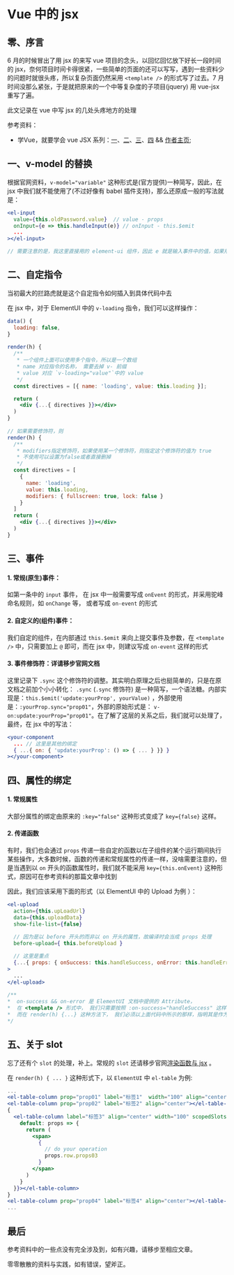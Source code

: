 # Vue 中的 jsx
## 零、序言
6 月的时候冒出了用 jsx 的来写 vue 项目的念头，以回忆回忆放下好长一段时间的 jsx，奈何项目时间卡得很紧，一些简单的页面的还可以写写，遇到一些资料少的问题时就很头疼，所以复杂页面仍然采用  ```<template />``` 的形式写了过去。7 月时间没那么紧张，于是就把原来的一个中等复杂度的子项目(jquery) 用 vue-jsx 重写了遍。

此文记录在 vue 中写 jsx 的几处头疼地方的处理

参考资料：
* 学Vue，就要学会 vue JSX 系列：[一](https://www.jianshu.com/p/f0beceac5344)、[二](https://www.jianshu.com/p/0cbbaa13c759)、[三](https://www.jianshu.com/p/84b708c80598)、[四](https://www.jianshu.com/p/e53536004d13) && [作者主页](https://www.jianshu.com/u/b748e459ec1a);

## 一、v-model 的替换
根据官网资料，```v-model="variable"``` 这种形式是(官方提供)一种简写，因此，在 jsx 中我们就不能使用了(不过好像有 babel 插件支持)，那么还原成一般的写法就是：
```jsx
<el-input
  value={this.oldPassword.value}  // value - props
  onInput={e => this.handleInput(e)} // onInput - this.$emit
  ...
></el-input>

// 需要注意的是，我这里直接用的 element-ui 组件，因此 e 就是输入事件中的值，如果用的是原生的 input 标签， 这个 e 会是整个输入事件(对象)，诸位可以在 handleInput 中打印看看。
```

## 二、自定指令
当初最大的拦路虎就是这个自定指令如何插入到具体代码中去

在 jsx 中，对于 ElementUI 中的 ```v-loading``` 指令，我们可以这样操作：
```jsx
data() {
  loading: false,
}
 
render(h) {
  /**
   * 一个组件上面可以使用多个指令，所以是一个数组
   * name 对应指令的名称， 需要去掉 v- 前缀
   * value 对应 `v-loading="value"`中的 value
   */
  const directives = [{ name: 'loading', value: this.loading }];

  return (
    <div {...{ directives }}></div>
  )
}
 
// 如果需要修饰符，则
render(h) {
  /**
   * modifiers指定修饰符，如果使用某一个修饰符，则指定这个修饰符的值为 true
   * 不使用可以设置为false或者直接删掉
   */
  const directives = [
    {
      name: 'loading',
      value: this.loading,
      modifiers: { fullscreen: true, lock: false }
    }
  ]
  return (
    <div {...{ directives }}></div>
  )
}
```

## 三、事件
#### 1. 常规(原生)事件：
如第一条中的 ```input``` 事件， 在 jsx 中一般需要写成 ```onEvent``` 的形式，并采用驼峰命名规则，如 ```onChange``` 等， 或者写成 ```on-event``` 的形式
#### 2. 自定义的(组件)事件：
我们自定的组件，在内部通过 ```this.$emit``` 来向上提交事件及参数，在 ```<template />``` 中，只需要加上  ```@``` 即可，而在 jsx 中，则建议写成 ```on-event``` 这样的形式
#### 3. 事件修饰符：详请移步官网文档 
这里记录下 ```.sync``` 这个修饰符的调整。其实明白原理之后也挺简单的，只是在原文档之前加个小小转化： ```.sync``` (```.sync``` 修饰符) 是一种简写，一个语法糖。内部实现是：```this.$emit('update:yourProp', yourValue)``` ，外部使用是：```:yourProp.sync="prop01"```，外部的原始形式是： ```v-on:update:yourProp="prop01"```。在了解了这层的关系之后，我们就可以处理了，最终，在 jsx 中的写法：
```jsx
<your-component
  ... // 这里是其他的绑定
  { ...{ on: { 'update:yourProp': () => { ... } }} }
></your-component>
```

## 四、属性的绑定
#### 1. 常规属性
大部分属性的绑定由原来的 ```:key="false"``` 这种形式变成了 ```key={false}``` 这样。

#### 2. 传递函数
有时，我们也会通过 ```props``` 传递一些自定的函数以在子组件的某个运行期间执行某些操作，大多数时候，函数的传递和常规属性的传递一样，没啥需要注意的，但是当遇到以 ```on``` 开头的函数属性时，我们就不能采用 ```key={this.onEvent}``` 这种形式，原因可在参考资料的那篇文章中找到

因此，我们应该采用下面的形式（以 ElementUI 中的 Upload 为例 ）：
```jsx
<el-upload
  action={this.upLoadUrl}
  data={this.uploadData}
  show-file-list={false}
     
  // 因为是以 before 开头的而非以 on 开头的属性，故编译时会当成 props 处理
  before-upload={ this.beforeUpload }

  // 这里是重点
  {...{ props: { onSuccess: this.handleSuccess, onError: this.handleError } }}
>
  ...
</el-upload>
 
/**
*  on-success && on-error 是 ElementUI 文档中提供的 Attribute，
*  在 <template /> 形式中， 我们只需要按照 :on-success="handleSuccess" 这样的形式来处理即可，
*  而在 render(h) {...} 这种方法下， 我们必须以上面代码中所示的那样，指明其是作为 props 属性传递的，避免被解析成自定义的事件。
*/
```

## 五、关于 slot
忘了还有个 ```slot``` 的处理，补上。常规的 ```slot``` 还请移步官网[渲染函数与 jsx](https://v2.cn.vuejs.org/v2/guide/render-function.html) 。

在 ```render(h) { ... }``` 这种形式下，以 ```ElementUI``` 中 ```el-table``` 为例:
```jsx
...
<el-table-column prop="prop01" label="标签1"  width="100" align="center"></el-table-column>
<el-table-column prop="prop02" label="标签2" align="center"></el-table-column>
{
  <el-table-column label="标签3" align="center" width="100" scopedSlots={{
    default: props => {
      return (
        <span>
          {
            // do your operation
            props.row.props03
          }
        </span>
      )
    }
  }}></el-table-column>
}
<el-table-column prop="prop04" label="标签4" align="center"></el-table-column>
...
```

## 最后
参考资料中的一些点没有完全涉及到，如有兴趣，请移步至相应文章。

零零散散的资料与实践，如有错误，望斧正。
